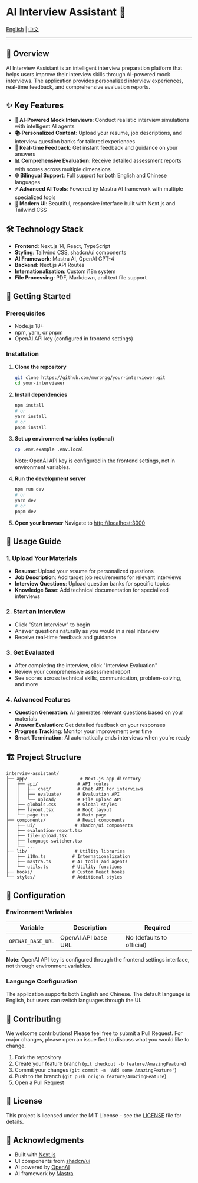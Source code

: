 # AI Interview Assistant 🤖

[English](#english) | [中文](./README.zh.md)

---

## 🎯 Overview

AI Interview Assistant is an intelligent interview preparation platform that helps users improve their interview skills through AI-powered mock interviews. The application provides personalized interview experiences, real-time feedback, and comprehensive evaluation reports.

## ✨ Key Features

- **🤖 AI-Powered Mock Interviews**: Conduct realistic interview simulations with intelligent AI agents
- **📚 Personalized Content**: Upload your resume, job descriptions, and interview question banks for tailored experiences
- **🎯 Real-time Feedback**: Get instant feedback and guidance on your answers
- **📊 Comprehensive Evaluation**: Receive detailed assessment reports with scores across multiple dimensions
- **🌐 Bilingual Support**: Full support for both English and Chinese languages
- **⚡ Advanced AI Tools**: Powered by Mastra AI framework with multiple specialized tools
- **📱 Modern UI**: Beautiful, responsive interface built with Next.js and Tailwind CSS

## 🛠️ Technology Stack

- **Frontend**: Next.js 14, React, TypeScript
- **Styling**: Tailwind CSS, shadcn/ui components
- **AI Framework**: Mastra AI, OpenAI GPT-4
- **Backend**: Next.js API Routes
- **Internationalization**: Custom i18n system
- **File Processing**: PDF, Markdown, and text file support

## 🚀 Getting Started

### Prerequisites

- Node.js 18+ 
- npm, yarn, or pnpm
- OpenAI API key (configured in frontend settings)

### Installation

1. **Clone the repository**
   ```bash
   git clone https://github.com/murongg/your-interviewer.git
   cd your-interviewer
   ```

2. **Install dependencies**
   ```bash
   npm install
   # or
   yarn install
   # or
   pnpm install
   ```

3. **Set up environment variables (optional)**
   ```bash
   cp .env.example .env.local
   ```
   
   Note: OpenAI API key is configured in the frontend settings, not in environment variables.

4. **Run the development server**
   ```bash
   npm run dev
   # or
   yarn dev
   # or
   pnpm dev
   ```

5. **Open your browser**
   Navigate to [http://localhost:3000](http://localhost:3000)

## 📖 Usage Guide

### 1. Upload Your Materials
- **Resume**: Upload your resume for personalized questions
- **Job Description**: Add target job requirements for relevant interviews
- **Interview Questions**: Upload question banks for specific topics
- **Knowledge Base**: Add technical documentation for specialized interviews

### 2. Start an Interview
- Click "Start Interview" to begin
- Answer questions naturally as you would in a real interview
- Receive real-time feedback and guidance

### 3. Get Evaluated
- After completing the interview, click "Interview Evaluation"
- Review your comprehensive assessment report
- See scores across technical skills, communication, problem-solving, and more

### 4. Advanced Features
- **Question Generation**: AI generates relevant questions based on your materials
- **Answer Evaluation**: Get detailed feedback on your responses
- **Progress Tracking**: Monitor your improvement over time
- **Smart Termination**: AI automatically ends interviews when you're ready

## 🏗️ Project Structure

```
interview-assistant/
├── app/                    # Next.js app directory
│   ├── api/               # API routes
│   │   ├── chat/          # Chat API for interviews
│   │   ├── evaluate/      # Evaluation API
│   │   └── upload/        # File upload API
│   ├── globals.css        # Global styles
│   ├── layout.tsx         # Root layout
│   └── page.tsx           # Main page
├── components/            # React components
│   ├── ui/               # shadcn/ui components
│   ├── evaluation-report.tsx
│   ├── file-upload.tsx
│   ├── language-switcher.tsx
│   └── ...
├── lib/                  # Utility libraries
│   ├── i18n.ts          # Internationalization
│   ├── mastra.ts        # AI tools and agents
│   └── utils.ts         # Utility functions
├── hooks/               # Custom React hooks
└── styles/              # Additional styles
```

## 🔧 Configuration

### Environment Variables

| Variable | Description | Required |
|----------|-------------|----------|
| `OPENAI_BASE_URL` | OpenAI API base URL | No (defaults to official) |

**Note**: OpenAI API key is configured through the frontend settings interface, not through environment variables.

### Language Configuration

The application supports both English and Chinese. The default language is English, but users can switch languages through the UI.

## 🤝 Contributing

We welcome contributions! Please feel free to submit a Pull Request. For major changes, please open an issue first to discuss what you would like to change.

1. Fork the repository
2. Create your feature branch (`git checkout -b feature/AmazingFeature`)
3. Commit your changes (`git commit -m 'Add some AmazingFeature'`)
4. Push to the branch (`git push origin feature/AmazingFeature`)
5. Open a Pull Request

## 📄 License

This project is licensed under the MIT License - see the [LICENSE](LICENSE) file for details.

## 🙏 Acknowledgments

- Built with [Next.js](https://nextjs.org/)
- UI components from [shadcn/ui](https://ui.shadcn.com/)
- AI powered by [OpenAI](https://openai.com/)
- AI framework by [Mastra](https://mastra.ai/) 
